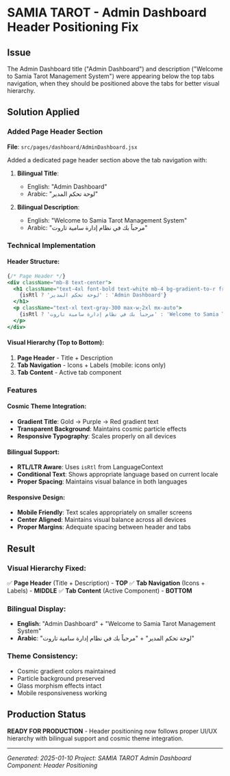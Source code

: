 # SAMIA TAROT - Admin Dashboard Header Positioning Fix

## Issue
The Admin Dashboard title ("Admin Dashboard") and description ("Welcome to Samia Tarot Management System") were appearing below the top tabs navigation, when they should be positioned above the tabs for better visual hierarchy.

## Solution Applied

### Added Page Header Section
**File**: `src/pages/dashboard/AdminDashboard.jsx`

Added a dedicated page header section above the tab navigation with:

1. **Bilingual Title**: 
   - English: "Admin Dashboard"
   - Arabic: "لوحة تحكم المدير"

2. **Bilingual Description**:
   - English: "Welcome to Samia Tarot Management System"  
   - Arabic: "مرحباً بك في نظام إدارة سامية تاروت"

### Technical Implementation

#### Header Structure:
```jsx
{/* Page Header */}
<div className="mb-8 text-center">
  <h1 className="text-4xl font-bold text-white mb-4 bg-gradient-to-r from-gold-400 via-purple-400 to-red-400 bg-clip-text text-transparent">
    {isRtl ? 'لوحة تحكم المدير' : 'Admin Dashboard'}
  </h1>
  <p className="text-xl text-gray-300 max-w-2xl mx-auto">
    {isRtl ? 'مرحباً بك في نظام إدارة سامية تاروت' : 'Welcome to Samia Tarot Management System'}
  </p>
</div>
```

#### Visual Hierarchy (Top to Bottom):
1. **Page Header** - Title + Description
2. **Tab Navigation** - Icons + Labels (mobile: icons only)
3. **Tab Content** - Active tab component

### Features

#### **Cosmic Theme Integration**:
- **Gradient Title**: Gold → Purple → Red gradient text
- **Transparent Background**: Maintains cosmic particle effects
- **Responsive Typography**: Scales properly on all devices

#### **Bilingual Support**:
- **RTL/LTR Aware**: Uses `isRtl` from LanguageContext
- **Conditional Text**: Shows appropriate language based on current locale
- **Proper Spacing**: Maintains visual balance in both languages

#### **Responsive Design**:
- **Mobile Friendly**: Text scales appropriately on smaller screens
- **Center Aligned**: Maintains visual balance across all devices
- **Proper Margins**: Adequate spacing between header and tabs

## Result

### **Visual Hierarchy Fixed**:
✅ **Page Header** (Title + Description) - **TOP**
✅ **Tab Navigation** (Icons + Labels) - **MIDDLE** 
✅ **Tab Content** (Active Component) - **BOTTOM**

### **Bilingual Display**:
- **English**: "Admin Dashboard" + "Welcome to Samia Tarot Management System"
- **Arabic**: "لوحة تحكم المدير" + "مرحباً بك في نظام إدارة سامية تاروت"

### **Theme Consistency**:
- Cosmic gradient colors maintained
- Particle background preserved  
- Glass morphism effects intact
- Mobile responsiveness working

## Production Status
**READY FOR PRODUCTION** - Header positioning now follows proper UI/UX hierarchy with bilingual support and cosmic theme integration.

---
*Generated: 2025-01-10*
*Project: SAMIA TAROT Admin Dashboard*
*Component: Header Positioning* 